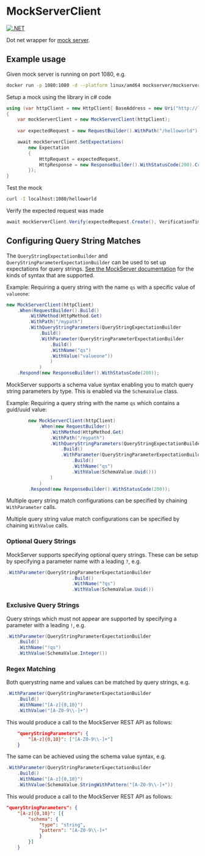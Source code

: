 # MockServerClient

[![.NET](https://github.com/sicarrington/mockserverclient/actions/workflows/buildtest.yml/badge.svg?branch=master)](https://github.com/sicarrington/mockserverclient/actions/workflows/buildtest.yml)

Dot net wrapper for [mock server](https://www.mock-server.com).

## Example usage

Given mock server is running on port 1080, e.g.
```bash
docker run -p 1080:1080 -d --platform linux/amd64 mockserver/mockserver:latest
```

Setup a mock using the library in c# code

```csharp 
using (var httpClient = new HttpClient{ BaseAddress = new Uri("http://localhost:1080/")})
{
    var mockServerClient = new MockServerClient(httpClient);
    
    var expectedRequest = new RequestBuilder().WithPath("/helloworld").Create()

    await mockServerClient.SetExpectations(
        new Expectation
        {
            HttpRequest = expectedRequest,
            HttpResponse = new ResponseBuilder().WithStatusCode(200).Create()
        });
}
```

Test the mock
```bash
curl -I localhost:1080/helloworld
```

Verify the expected request was made

```csharp
await mockServerClient.Verify(expectedRequest.Create(), VerificationTimes.Once)
```


## Configuring Query String Matches
The `QueryStringExpectationBuilder` and `QueryStringParameterExpectationBuilder` can be used to set up expectations for query strings. [See the MockServer documentation](https://www.mock-server.com/mock_server/getting_started.html) for the kinds of syntax that are supported.

Example: Requiring a query string with the name `qs` with a specific value of `valueone`:
```csharp
new MockServerClient(httpClient)
    .When(RequestBuilder().Build()
        .WithMethod(HttpMethod.Get)
        .WithPath("/mypath")
        .WithQueryStringParameters(QueryStringExpectationBuilder
            .Build()
            .WithParameter(QueryStringParameterExpectationBuilder
                .Build()
                .WithName("qs")
                .WithValue("valueone"))
                )
            )
    .Respond(new ResponseBuilder().WithStatusCode(200));
```

MockServer supports a schema value syntax enabling you to match query string parameters by type. This is enabled via the `SchemaValue` class. 

Example: Requiring a query string with the name `qs` which contains a guid/uuid value:
```csharp
        new MockServerClient(httpClient)
            .When(new RequestBuilder()
                .WithMethod(HttpMethod.Get)
                .WithPath("/mypath")
                .WithQueryStringParameters(QueryStringExpectationBuilder
                    .Build()
                    .WithParameter(QueryStringParameterExpectationBuilder
                        .Build()
                        .WithName("qs")
                        .WithValue(SchemaValue.Uuid()))
                )
            )
        .Respond(new ResponseBuilder().WithStatusCode(200));
```

Multiple query string match configurations can be specified by chaining `WithParameter` calls.

Multiple query string value match configurations can be specified by chaining `WithValue` calls.

### Optional Query Strings
MockServer supports specifying optional query strings. These can be setup by specifying a parameter name with a leading `?`, e.g.
```csharp
.WithParameter(QueryStringParameterExpectationBuilder
                        .Build()
                        .WithName("?qs")
                        .WithValue(SchemaValue.Uuid())
```

### Exclusive Query Strings
Query strings which must not appear are supported by specifying a parameter with a leading `!`, e.g.
```csharp
.WithParameter(QueryStringParameterExpectationBuilder
    .Build()
    .WithName("!qs")
    .WithValue(SchemaValue.Integer())
```

### Regex Matching
Both querystring name and values can be matched by query strings, e.g.
```csharp
.WithParameter(QueryStringParameterExpectationBuilder
    .Build()
    .WithName("[A-z]{0,10}")
    .WithValue("[A-Z0-9\\-]+")
```
This would produce a call to the MockServer REST API as follows:
```json
    "queryStringParameters": {
        "[A-z]{0,10}": ["[A-Z0-9\\-]+"]
    }
```


The same can be achieved using the schema value syntax, e.g.
```csharp
.WithParameter(QueryStringParameterExpectationBuilder
    .Build()
    .WithName("[A-z]{0,10}")
    .WithValue(SchemaValue.StringWithPattern("[A-Z0-9\\-]+"))
```
This would produce a call to the MockServer REST API as follows:
```json
"queryStringParameters": {
    "[A-z]{0,10}": [{
        "schema": {
            "type": "string",
            "pattern": "[A-Z0-9\\-]+"
            }
        }]
    }
```